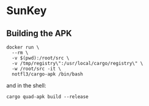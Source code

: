 # SunKey

## Building the APK

```
docker run \
  --rm \
  -v $(pwd):/root/src \
  -v /tmp/registry\":/usr/local/cargo/registry\" \
  -w /root/src -it \
  notfl3/cargo-apk /bin/bash
```

and in the shell:

```
cargo quad-apk build --release
```

